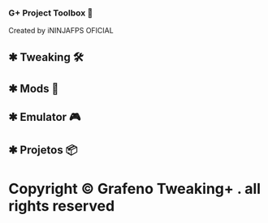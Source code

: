 ### G+ Project Toolbox 🧰

Created by iNINJAFPS OFICIAL

## ✱ Tweaking 🛠️
## ✱ Mods 👾
## ✱ Emulator 🎮
## ✱ Projetos 📦


#  Copyright © Grafeno Tweaking+ . all rights reserved
